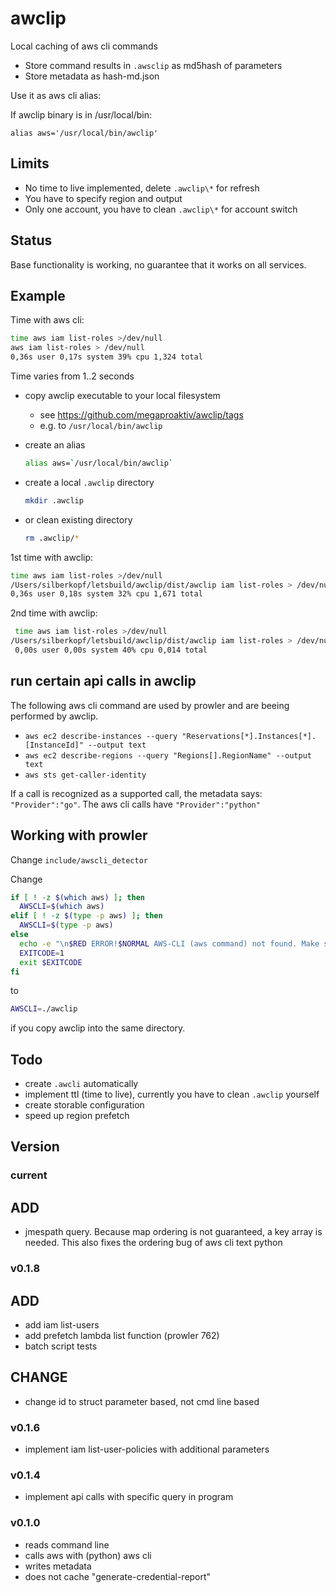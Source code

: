 # awclip

Local caching of aws cli commands

- Store command results in `.awsclip` as md5hash of parameters
- Store metadata as hash-md.json

Use it as aws cli alias:

If awclip binary is in /usr/local/bin:

`alias aws='/usr/local/bin/awclip'`

## Limits

- No time to live implemented, delete `.awclip\*` for refresh
- You have to specify region and output
- Only one account, you have to clean `.awclip\*` for account switch
## Status

Base functionality is working, no guarantee that it works on all services.

## Example

Time with aws cli:

```bash
time aws iam list-roles >/dev/null
aws iam list-roles > /dev/null  
0,36s user 0,17s system 39% cpu 1,324 total
```

Time varies from 1..2 seconds

- copy awclip executable to your local filesystem
    - see https://github.com/megaproaktiv/awclip/tags
    - e.g. to `/usr/local/bin/awclip`

- create an alias
    ```bash
    alias aws=`/usr/local/bin/awclip`
    ```
    

- create a local `.awclip` directory

    ```bash
    mkdir .awclip
    ```
    

- or clean existing directory

    ```bash
    rm .awclip/*
    ```

1st time with awclip:

```bash
time aws iam list-roles >/dev/null
/Users/silberkopf/letsbuild/awclip/dist/awclip iam list-roles > /dev/null  
0,36s user 0,18s system 32% cpu 1,671 total
```

2nd time with awclip:

```bash
 time aws iam list-roles >/dev/null
/Users/silberkopf/letsbuild/awclip/dist/awclip iam list-roles > /dev/null 
 0,00s user 0,00s system 40% cpu 0,014 total
```

## run certain api calls in awclip

The following aws cli command are used by prowler and are beeing performed by awclip.

- `aws ec2 describe-instances --query "Reservations[*].Instances[*].[InstanceId]" --output text`
- `aws ec2 describe-regions --query "Regions[].RegionName" --output text`
- `aws sts get-caller-identity`

If a call is recognized as a supported call, the metadata says: `"Provider":"go"`.
The aws cli calls have `"Provider":"python"`

## Working with prowler

Change `include/awscli_detector`

Change

```bash
if [ ! -z $(which aws) ]; then
  AWSCLI=$(which aws)
elif [ ! -z $(type -p aws) ]; then
  AWSCLI=$(type -p aws)
else
  echo -e "\n$RED ERROR!$NORMAL AWS-CLI (aws command) not found. Make sure it is installed correctly and in your \$PATH\n"
  EXITCODE=1
  exit $EXITCODE
fi
```

to

```bash
AWSCLI=./awclip
```

if you copy awclip into the same directory.

## Todo

- create `.awcli` automatically
- implement ttl (time to live), currently you have to clean `.awclip` yourself
- create storable configuration
- speed up region prefetch

## Version 

### current
  ## ADD
  - jmespath query. Because map ordering is not guaranteed, a key array is needed. This also fixes the ordering bug of aws cli text python

### v0.1.8
  ## ADD
  - add iam list-users
  - add prefetch lambda list function (prowler 762)
  - batch script tests
  ## CHANGE
  - change id to struct parameter based, not cmd line based
### v0.1.6
  - implement iam list-user-policies with additional parameters
### v0.1.4  
- implement api calls with specific query in program
### v0.1.0
- reads command line
- calls aws with (python) aws cli
- writes metadata
- does not cache "generate-credential-report"

